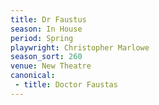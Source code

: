 ```yaml
---
title: Dr Faustus
season: In House
period: Spring
playwright: Christopher Marlowe
season_sort: 260
venue: New Theatre
canonical:
 - title: Doctor Faustas
---
```



